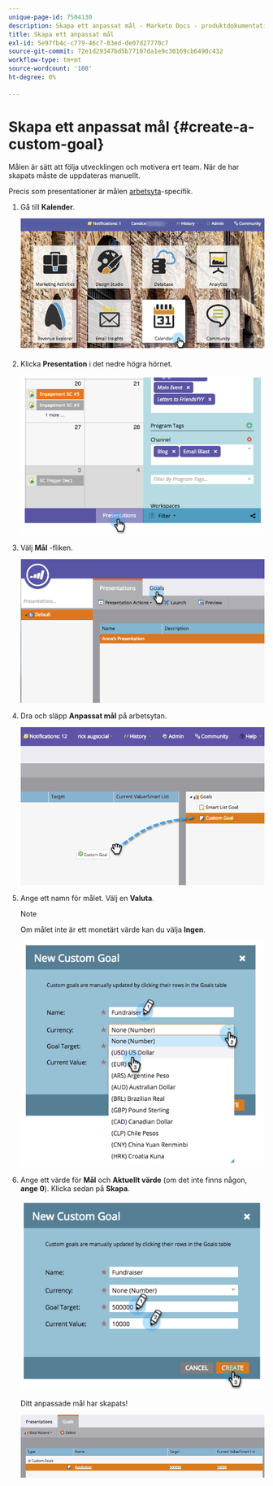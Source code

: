 ```yaml
---
unique-page-id: 7504130
description: Skapa ett anpassat mål - Marketo Docs - produktdokumentation
title: Skapa ett anpassat mål
exl-id: 5e97fb4c-c779-46c7-83ed-de07d27770c7
source-git-commit: 72e1d29347bd5b77107da1e9c30169cb6490c432
workflow-type: tm+mt
source-wordcount: '108'
ht-degree: 0%

---
```


# Skapa ett anpassat mål {#create-a-custom-goal}

Målen är sätt att följa utvecklingen och motivera ert team. När de har skapats måste de uppdateras manuellt.

Precis som presentationer är målen [arbetsyta](/help/marketo/product-docs/administration/workspaces-and-person-partitions/understanding-workspaces-and-person-partitions.md)-specifik.

1. Gå till **Kalender**.

   ![](assets/2017-05-10-15-30-47-2.png)

1. Klicka **Presentation** i det nedre högra hörnet.

   ![](assets/image2015-3-24-12-3a2-3a55.png)

1. Välj **Mål** -fliken.

   ![](assets/image2015-3-26-12-3a24-3a49.png)

1. Dra och släpp **Anpassat mål** på arbetsytan.

   ![](assets/image2015-3-24-12-3a32-3a45.png)

1. Ange ett namn för målet. Välj en **Valuta**.

   >[!NOTE]
   >
   >Om målet inte är ett monetärt värde kan du välja **Ingen**.

   ![](assets/image2015-3-24-12-3a36-3a0.png)

1. Ange ett värde för **Mål** och **Aktuellt värde** (om det inte finns någon, **ange 0**). Klicka sedan på **Skapa**.

   ![](assets/image2015-3-24-12-3a39-3a28.png)

   Ditt anpassade mål har skapats!

   ![](assets/image2015-3-24-12-3a41-3a43.png)
